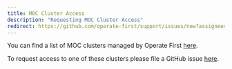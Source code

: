 ```yaml
---
title: MOC Cluster Access
description: "Requesting MOC Cluster Access"
redirect: https://github.com/operate-first/support/issues/new?assignees=&labels=onboarding&template=onboarding_to_cluster.md&title=
---
```


You can find a list of MOC clusters managed by Operate First [here][1].

To request access to one of these clusters please file a GitHub issue [here][2].


[1]: /users/support/#moc-environment
[2]: https://github.com/operate-first/support/issues/new?assignees=&labels=onboarding&template=onboarding_to_cluster.md&title=

